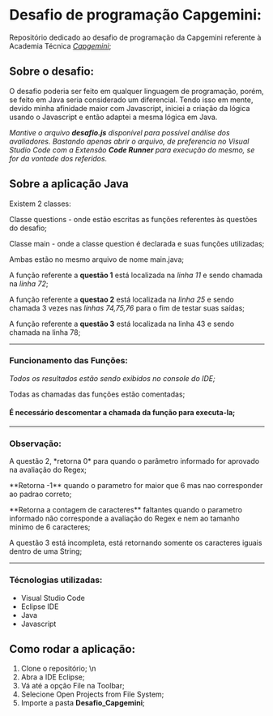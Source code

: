 # Desafio de programação Capgemini:

Repositório dedicado ao desafio de programação da Capgemini referente à Academia Técnica _[Capgemini](https://capgemini.proway.com.br/)_;

## Sobre o desafio:

O desafio poderia ser feito em qualquer linguagem de programação, porém, se feito em Java seria considerado um diferencial.
Tendo isso em mente, devido minha afinidade maior com Javascript, iniciei a criação da lógica usando o Javascript e então adaptei a mesma lógica em Java. 

_Mantive o arquivo **desafio.js** disponível para possível análise dos avaliadores. Bastando apenas abrir o arquivo, de preferencia no Visual Studio Code com a Extensão **Code Runner** para execução do mesmo, se for da vontade dos referidos._

## Sobre a aplicação Java

Existem 2 classes:
  <p>Classe questions - onde estão escritas as funções referentes às questões do desafio;</p>
  <p>Classe main - onde a classe question é declarada e suas funções utilizadas;</p>
  <p>Ambas estão no mesmo arquivo de nome main.java;</p>

A função referente a **questão 1** está localizada na *linha 11* e sendo chamada na *linha 72*;

A função referente a **questao 2** está localizada na *linha 25* e sendo chamada 3 vezes nas *linhas 74,75,76* para o fim de testar suas saídas;

A função referente a **questão 3** está localizada na linha 43 e sendo chamada na linha 78;

<hr>

### Funcionamento das Funções:

_Todos os resultados estão sendo exibidos no console do IDE;_
<p>Todas as chamadas das funções estão comentadas;</p>
<h4>É necessário descomentar a chamada da função para executa-la;</h4>

<hr>

### Observação:

<article>
  <p>A questão 2, *retorna 0* para quando o parâmetro informado for aprovado na avaliação do Regex;</p>
  <p>**Retorna -1** quando o parametro for maior que 6 mas nao corresponder ao padrao correto;</p>
  <p>**Retorna a contagem de caracteres** faltantes quando o parametro informado não corresponde a avaliação do Regex e nem ao tamanho minimo de 6 caracteres;</p>
</article>
A questão 3 está incompleta, está retornando somente os caracteres iguais dentro de uma String;

<hr>

### Técnologias utilizadas:

- Visual Studio Code
- Eclipse IDE
- Java
- Javascript

## Como rodar a aplicação:

1. Clone o repositório; \n
2. Abra a IDE Eclipse; 
3. Vá até a opção File na Toolbar; 
4. Selecione Open Projects from File System; 
5. Importe a pasta __Desafio_Capgemini__; 

